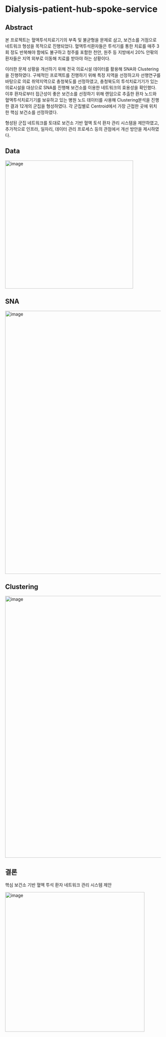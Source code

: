 # Dialysis-patient-hub-spoke-service

## Abstract 
본 프로젝트는 혈액투석치료기기의 부족 및 불균형을 문제로 삼고, 보건소를 거점으로 네트워크 형성을 목적으로 진행되었다.
혈액투석환자들은 투석기를 통한 치료를 매주 3회 정도 반복해야 함에도 불구하고 청주를 포함한 천안, 원주 등 지방에서 20% 안팎의 환자들은 지역 외부로 이동해 치료를 받아야 하는 상황이다.

이러한 문제 상황을 개선하기 위해 전국 의료시설 데이터를 활용해 SNA와 Clustering을 진행하였다. 구체적인 프로젝트를 진행하기 위해 특정 지역을 선정하고자 선행연구를 바탕으로 의료 취약지역으로 충청북도를 선정하였고, 충청북도의 투석치료기기가 있는 의료시설을 대상으로 SNA를 진행해 보건소를 이용한 네트워크의 효용성을 확인했다. 이후 환자로부터 접근성이 좋은 보건소를 선정하기 위해 랜덤으로 추출한 환자 노드와 혈액투석치료기기를 보유하고 있는 병원 노드 데이터를 사용해 Clustering분석을 진행한 결과 12개의 군집을 형성하였다. 각 군집별로 Centroid에서 가장 근접한 곳에 위치한 핵심 보건소를 선정하였다.

형성된 군집 네트워크를 토대로 보건소 기반 혈액 토석 환자 관리 시스템을 제안하였고, 추가적으로 인프라, 일자리, 데이터 관리 프로세스 등의 관점에서 개선 방안을 제시하였다.

## Data
<img width="414" alt="image" src="https://user-images.githubusercontent.com/76830616/197580916-3d791cbf-dc3b-40e1-a922-49febd7717d7.png">

## SNA
<img width="850" alt="image" src="https://user-images.githubusercontent.com/76830616/197581010-330fff88-3e5e-4561-b151-523f60e14a11.png">

## Clustering
<img width="846" alt="image" src="https://user-images.githubusercontent.com/76830616/197581086-4686013e-3419-459a-973c-250ac29f41ad.png">

## 결론
핵심 보건소 기반 혈액 투석 환자 네트워크 관리 시스템 제안 

<img width="451" alt="image" src="https://user-images.githubusercontent.com/76830616/197581298-14d739e3-5f4e-4842-9362-49a04c66e74f.png">
